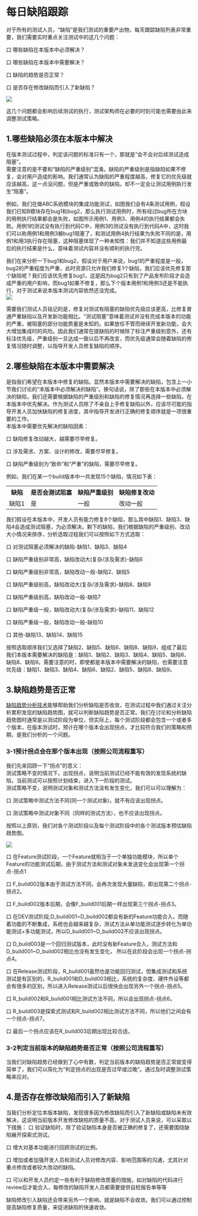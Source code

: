 # 每日缺陷跟踪

对于所有的测试人员，“缺陷”是我们测试的重要产出物，每天跟踪缺陷列表非常重要，我们需要实时重点关注测试中的这几个问题：

口  哪些缺陷在本版本中必须解决？

口  哪些缺陷在本版本中需要解决？

口  缺陷的趋势是否正常？

口  是否存在修改缺陷而引入了新缺陷？

![](https://shen89s.github.io/resFiles/每日缺陷跟踪需要关注的问题.jpg)

这几个问题都会影响后续测试的执行，测试架构师在必要的时刻可能也需要由此来调整测试策略。

## 1.哪些缺陷必须在本版本中解决

在版本测试过程中，判定该问题的标准只有一个，那就是“会不会对后续测试造成阻塞”。   
需要注意的是不要和“缺陷的严重级别”混淆。缺陷的严重级别是指缺陷如果不修复，会对用户造成的影响。我们通常认为缺陷的严重程度越高，修复它的优先级就应该越高，这一点没问题，但是严重或致命的缺陷，却不一定会让测试用例执行发生“阻塞”。   

例如，我们在做ABC系统模块的集成功能测试，如图我们会有4条测试用例，假设我们已知B模块存在bug1和bug2，那么执行测试用例时，所有经过bug所在方块的用例执行结果都会是失败，如图所示用例1、用例3、用例4的执行结果都会失败。用例1的测试没有执行到代码C中，用例3的测试没有执行到代码A中，这时我们可以称用例1和用例3被bug1阻塞了，和测试用例4执行结果为失败不同的是，用例1和用3执行存在阻塞，这种阻塞体现了一种未知性：我们并不知道这些用例最后的执行结果是什么，意味着测试内容并没有顺利的执行完。   

我们在来分析一下bug1和bug2，假设对于用户来说，bug1的严重程度是一般，bug2的严重程度为严重，此时资源只允许我们修复1个缺陷，我们应该优先修复那个缺陷呢？我们应该优先修复bug1，这是因为bug2只有到了产品发布阶段才会造成严重的用户影响，而bug1如果不修复，那么下个版本用例1和用例3还是不能执行，对于测试来说本版本测试内容依然还没完成。   
![](https://shen89s.github.io/resFiles/r2/缺陷优先级.jpg)

需要我们测试人员铭记的是，修复对测试有阻塞的缺陷优先级应该更高，比修复普通严重缺陷以及开发新功能相比。“测试阻塞”意味着测试并没有完成本版本的功能的严重，被阻塞的部分功能质量是未知的。如果放任不管而继续开发新功能，会大大增加集成时的风险。因此我们通常在提缺陷的时候除了标注严重级别意外，还有标注优先级，严重级别一旦达成一致以后不再改变，而优先级通常会随着缺陷的修复情况随时调整，以指导开发人员修复缺陷的顺序。

## 2.哪些缺陷在本版本中需要解决
是指我们希望在本版本中修复的缺陷。显然本版本中需要解决的缺陷，包含上一小节我们讨论的“本版本中必须解决的缺陷”。换句话说，除了那些在本版本中必须解决的缺陷，我们还需要根据缺陷的严重级别和缺陷的修复情况再选择一些缺陷，在本版本中优先解决。作为测试人员除了不亲自上手修复缺陷以外，应该尽可能的指导开发人员加快缺陷的修复进度，其中指导开发进行正确的修复顺序就是一项很重要的工作。   
本版本中需要优先解决的缺陷因素：    

口  缺陷修复改动越大，越需要尽早修复。

口  涉及需求、方案、设计的修改，需要尽早修复。

口  缺陷严重级别为“致命”和“严重”的缺陷，需要尽早修复。

例如，我们在某一个build版本中一共发现15个缺陷，情况如下表：
<table>
	<tr>
		<th>缺陷</th>
		<th>是否会测试阻塞</th>
		<th>缺陷严重级别</th>
		<th>缺陷修复改动</th>
	</tr>
	<tr>
		<td>缺陷1</td>
		<td>是</td>
		<td>一般</td>
		<td>改动一般</td>
	</tr>
</table>

我们假设在本版本中，开发人员有能力修复8个缺陷，那么其中缺陷1、缺陷3、缺陷4会造成测试阻塞，为必须解决。剩下的缺陷，我们根据缺陷的严重级别、改动大小情况来排序，分析选取过程我们可以按照如下方式选取：  

口  对测试阻塞必须解决的缺陷-缺陷1、缺陷3、缺陷4

口  缺陷严重级别非常高，缺陷改动大(复杂/涉及需求)-缺陷6

口  缺陷严重级别非常高，缺陷改动一般-缺陷2、缺陷5

口  缺陷严重级别高，缺陷改动大(复杂/涉及需求)-缺陷8、缺陷9

口  缺陷严重级别高，缺陷改动一般-缺陷7

口  缺陷严重级一般，缺陷改动大(复杂/涉及需求)-缺陷11、缺陷12

口  缺陷严重级一般，缺陷改动一般-缺陷10

口  其他-缺陷13、缺陷14、缺陷15

按照选取顺序我们又选择了缺陷2、缺陷5、缺陷6、缺陷8、缺陷9，组成了最后我们本版本需要解决的缺陷是：缺陷1、缺陷2、缺陷3、缺陷4、缺陷5、缺陷6、缺陷8、缺陷9。需要注意的时，即使都是本版本中需要解决的缺陷，也需要注意优先级：缺陷1、缺陷3、缺陷4、缺陷6、缺陷2、缺陷5、缺陷8、缺陷9。

## 3.缺陷趋势是否正常

[缺陷趋势分析技术](books/缺陷趋势分析.md)能够帮助我们分析缺陷是否收敛，在测试过程中我们通过关注分析累积发现的缺陷趋势图，就可以判断缺陷趋势是否正常。我们在讨论和分析缺陷趋势图时通常是以测试阶段为单位，但实际上，每个测试阶段都会包含一个或者多个版本，在版本测试时，预计在哪个版本会出现拐点，才比较符合我们的策略和预期，是我们分析的一个问题。  

### 3-1预计拐点会在那个版本出现（按照公司流程重写）

我们先来回顾一下“拐点”的意义：   
测试策略不变的情况下，出现拐点，说明当前测试已经不能有效的发现系统的缺陷，当前测试可以按照计划结束，进入下一阶段的测试。   
测试策略不变，说明测试对象和测试方法没有发生变化，我们可以可以理解为： 

口  测试策略中测试方法不同(同一个测试对象)，就不有应该出现拐点。

口  测试策略中测试对象不同（同样的测试方法），也不应该出现拐点。

按照以上原则，我们对各个测试阶段以及每个测试阶段中的各个测试版本预估缺陷趋势图。

![](https://shen89s.github.io/resFiles/r2/预估缺陷趋势图.jpg)

口  在Feature测试阶段，一个Feature就相当于一个单独功能模块，所以单个Feature的功能测试后期，由于测试方法和测试对象未发送变化会出现第一个拐点-拐点1   

口  F_build002版本由于测试方法不同，会再次发现大量缺陷，即出现第二个拐点-拐点2。

口  F_build002版本后期，会像F_build001后期一样出现第三个拐点-拐点3。

口  在DEV测试阶段,D_build001~D_build002都会有新的Feature功能合入，而随着功能的不断集成，系统也会越来越复杂，测试方法从单功能测试逐步转化为单功能测试+多功能测试，所以D_build001~D_build002不应该出现拐点。

口  D_build003是一个回归测试版本，此时没有新Feature合入，测试方法和D_build001~D_build002相比也没有发生变化，
所以在此阶段会出现一个拐点-拐点4。

口  在Release测试阶段，R_build001虽然也是功能回归测试，但集成测试和系统测试是有区别的，R_build001和D_build003相比，系统的复杂度、硬件外设等都会有很多的区别，所以进入Release测试以后很快会出现另外一个拐点-拐点5。

口  R_build002和R_build001相比测试方法不同，所以会出现拐点-拐点6。

口  R_build003是探索式测试和R_build002相比测试方法不同，所以他们之间会有一个拐点-拐点7。

口  最后一个拐点应该在R_build003后期出现比较合适。

### 3-2判定当前版本的缺陷趋势是否正常（按照公司流程重写）

当我们对缺陷趋势已经做到了心中有数，判定当前版本的缺陷趋势是否正常就变得简单了，我们可以简化为“判定拐点的出现是否过早或过晚”。通过及时调整测试策略来应对。

## 4.是否存在修改缺陷而引入了新缺陷

当我们分析定位本版本缺陷，发现很多因为修改缺陷而引入了新缺陷或缺陷未有效解决，这说明当前版本开发修改缺陷的质量不高，对于测试人员来说，可以采取以下措施：
口  验证缺陷时，除了验证缺陷本身是否被正确的修复了，还需要围绕缺陷展开探索式测试。

口  增大对基本功能进行回顾测试的比例。

口  增加或者加强开发人员和测试人员对修改内容、影响范围等的沟通，尤其针对重点修改或者较大改动的缺陷。

口  可以和开发人员约定一些有利于缺陷修改质量的措施，如对缺陷的代码进行review后才能合入，每修改的缺陷开发人员都需要提供自检报告单等等

缺陷修改引入缺陷还会带来另外一个影响，就是缺陷不会收敛。我们可以通过控制提高缺陷修复质量，来促进缺陷的快速收敛。

